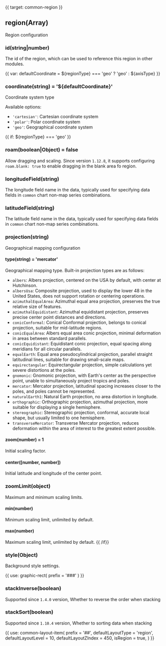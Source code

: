{{ target: common-region }}

<!-- IRegionSpec -->

## region(Array)

Region configuration

<!-- Chart layout configuration -->
<!-- IRegionSpec -->

### id(string|number)

The id of the region, which can be used to reference this region in other modules.

{{ var: defaultCoordinate = ${regionType} === 'geo' ? 'geo' : ${axisType} }}

### coordinate(string) = '${defaultCoordinate}'

Coordinate system type

Available options:

- `'cartesian'`: Cartesian coordinate system
- `'polar'`: Polar coordinate system
- `'geo'`: Geographical coordinate system

{{ if: ${regionType} === 'geo' }}

### roam(boolean|Object) = false

Allow dragging and scaling.
Since version `1.12.8`, it supports configuring `roam.blank: true` to enable dragging in the blank area fo region.

### longitudeField(string)

The longitude field name in the data, typically used for specifying data fields in `common` chart non-map series combinations.

### latitudeField(string)

The latitude field name in the data, typically used for specifying data fields in `common` chart non-map series combinations.

### projection(string)

Geographical mapping configuration

#### type(string) = 'mercator'

Geographical mapping type. Built-in projection types are as follows:

- `albers`: Albers projection, centered on the USA by default, with center at Hutchinson.
- `albersUsa`: Composite projection, used to display the lower 48 in the United States, does not support rotation or centering operations.
- `azimuthalEqualArea`: Azimuthal equal area projection, preserves the true relative size of features.
- `azimuthalEquidistant`: Azimuthal equidistant projection, preserves precise center point distances and directions.
- `conicConformal`: Conical Conformal projection, belongs to conical projection, suitable for mid-latitude regions.
- `conicEqualArea`: Albers equal area conic projection, minimal deformation in areas between standard parallels.
- `conicEquidistant`: Equidistant conic projection, equal spacing along meridians for all circular parallels.
- `equalEarth`: Equal area pseudocylindrical projection, parallel straight latitudinal lines, suitable for drawing small-scale maps.
- `equirectangular`: Equirectangular projection, simple calculations yet severe distortions at the poles.
- `gnomonic`: Gnomonic projection, with Earth's center as the perspective point, unable to simultaneously project tropics and poles.
- `mercator`: Mercator projection, latitudinal spacing increases closer to the poles, and poles cannot be represented.
- `naturalEarth1`: Natural Earth projection, no area distortion in longitude.
- `orthographic`: Orthographic projection, azimuthal projection, more suitable for displaying a single hemisphere.
- `stereographic`: Stereographic projection, conformal, accurate local shape, but usually limited to one hemisphere.
- `transverseMercator`: Transverse Mercator projection, reduces deformation within the area of interest to the greatest extent possible.

#### zoom(number) = 1

Initial scaling factor.

#### center([number, number])

Initial latitude and longitude of the center point.

### zoomLimit(object)

Maximum and minimum scaling limits.

#### min(number)

Minimum scaling limit, unlimited by default.

#### max(number)

Maximum scaling limit, unlimited by default.
{{ /if}}

### style(Object)

Background style settings.

{{ use: graphic-rect(
  prefix = '###'
) }}

### stackInverse(boolean)

Supported since `1.4.0` version, Whether to reverse the order when stacking

### stackSort(boolean)

Supported since `1.10.4` version, Whether to sorting data when stacking

{{ use: common-layout-item(
  prefix = '##',
  defaultLayoutType = 'region',
  defaultLayoutLevel = 10,
  defaultLayoutZIndex = 450,
  isRegion = true,
) }}
